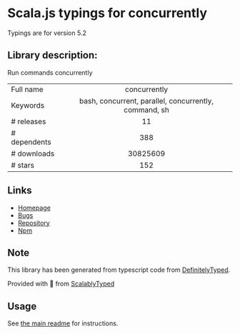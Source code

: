 
# Scala.js typings for concurrently

Typings are for version 5.2

## Library description:
Run commands concurrently

|                    |                 |
| ------------------ | :-------------: |
| Full name          | concurrently |
| Keywords           | bash, concurrent, parallel, concurrently, command, sh |
| # releases         | 11 |
| # dependents       | 388 |
| # downloads        | 30825609 |
| # stars            | 152 |

## Links
- [Homepage](https://github.com/kimmobrunfeldt/concurrently#readme)
- [Bugs](https://github.com/kimmobrunfeldt/concurrently/issues)
- [Repository](https://github.com/kimmobrunfeldt/concurrently)
- [Npm](https://www.npmjs.com/package/concurrently)
    


## Note
This library has been generated from typescript code from [DefinitelyTyped](https://definitelytyped.org).

Provided with :purple_heart: from [ScalablyTyped](https://github.com/oyvindberg/ScalablyTyped)

## Usage
See [the main readme](../../readme.md) for instructions.


